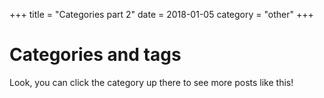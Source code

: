 +++
title = "Categories part 2"
date = 2018-01-05
category = "other"
+++

# Categories and tags

Look, you can click the category up there to see more posts like this!